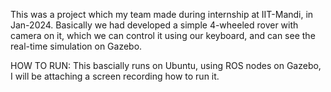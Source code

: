 This was a project which my team made during internship at IIT-Mandi, in Jan-2024.
Basically we had developed a simple 4-wheeled rover with camera on it, which we can control it using our keyboard, and can see the real-time simulation on Gazebo.

HOW TO RUN:
This bascially runs on Ubuntu, using ROS nodes on Gazebo, I will be attaching a screen recording how to run it.
